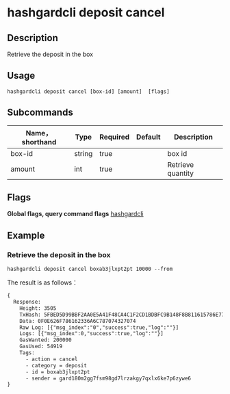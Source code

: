 # hashgardcli deposit cancel

## Description

Retrieve the deposit in the box



## Usage
```shell
hashgardcli deposit cancel [box-id] [amount]  [flags]
```



## Subcommands

| Name，shorthand | Type  | Required|Default| Description   |
| ------ | ------ | -------- | ------ | -------------- |
| box-id | string | true       |        | box id   |
| amount | int    | true       |        | Retrieve quantity |



## Flags

**Global flags, query command flags** [hashgardcli](../README.md)

## Example
### Retrieve the deposit in the box

```shell
hashgardcli deposit cancel boxab3jlxpt2pt 10000 --from
```



The result is as follows：

```txt
{
  Response:
    Height: 3505
    TxHash: 5FBED5D99BBF2AA0E5A41F48CA4C1F2CD1BDBFC9B148F8B811615786E7710DCA
    Data: 0F0E626F786162336A6C787074327074
    Raw Log: [{"msg_index":"0","success":true,"log":""}]
    Logs: [{"msg_index":0,"success":true,"log":""}]
    GasWanted: 200000
    GasUsed: 54919
    Tags:
      - action = cancel
      - category = deposit
      - id = boxab3jlxpt2pt
      - sender = gard180m2gg7fsm98gd7lrzakgy7qxlx6ke7p6zywe6
}
```
